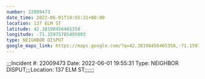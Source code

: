 ```yaml
---
number: 22009473
date_time: 2022-06-01T19:55:31+00:00
location: 137 ELM ST
latitude: 42.38198456465358
longitude: -71.15975705495093
type: NEIGHBOR DISPUT
google_maps_link: https://maps.google.com/?q=42.38198456465358,-71.15975705495093
---
```


;;;Incident #: 22009473   Date: 2022-06-01 19:55:31   Type: NEIGHBOR DISPUT;;;Location: 137 ELM ST;;;;;;
